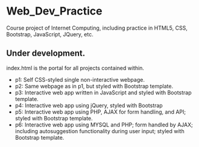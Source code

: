 # Web_Dev_Practice
Course project of Internet Computing, including practice in HTML5, CSS, Bootstrap, JavaScript, JQuery, etc.

## Under development.

index.html is the portal for all projects contained within.

* p1: Self CSS-styled single non-interactive webpage.
* p2: Same webpage as in p1, but styled with Bootstrap template.
* p3: Interactive web app written in JavaScript and styled with Bootstrap template.
* p4: Interactive web app using jQuery, styled with Bootstrap
* p5: Interactive web app using PHP, AJAX for form handling, and API; styled with Bootstrap template.
* p6: Interactive web app using MYSQL and PHP; form handled by AJAX; including autosuggestion functionality during user input; styled with Bootstrap template.
